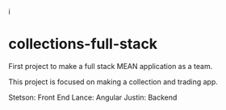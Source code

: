 i
# collections-full-stack

First project to make a full stack MEAN application as a team.

This project is focused on making a collection and trading app.

Stetson: Front End
Lance: Angular
Justin: Backend

